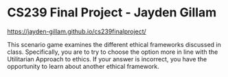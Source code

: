 # CS239 Final Project - Jayden Gillam

https://jayden-gillam.github.io/cs239finalproject/

This scenario game examines the different ethical frameworks discussed in class. Specifically, you are to try to choose the option more in line with the Utilitarian Approach to ethics. If your answer is incorrect, you have the opportunity to learn about another ethical framework.

